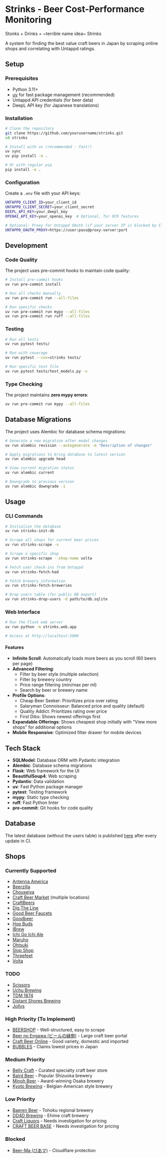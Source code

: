 # Strinks - Beer Cost-Performance Monitoring

Stonks + Drinks = ~terrible name idea~ Strinks

A system for finding the best value craft beers in Japan by scraping online shops and correlating with Untappd ratings.

## Setup

### Prerequisites

- Python 3.11+
- [uv](https://github.com/astral-sh/uv) for fast package management (recommended)
- Untappd API credentials (for beer data)
- DeepL API key (for Japanese translations)

### Installation

```bash
# Clone the repository
git clone https://github.com/yourusername/strinks.git
cd strinks

# Install with uv (recommended - fast!)
uv sync
uv pip install -e .

# Or with regular pip
pip install -e .
```

### Configuration

Create a `.env` file with your API keys:

```bash
UNTAPPD_CLIENT_ID=your_client_id
UNTAPPD_CLIENT_SECRET=your_client_secret
DEEPL_API_KEY=your_deepl_key
OPENAI_API_KEY=your_openai_key  # Optional, for OCR features

# Optional: Proxy for Untappd OAuth (if your server IP is blocked by Cloudflare)
UNTAPPD_OAUTH_PROXY=https://user:pass@proxy-server:port
```

## Development

### Code Quality

The project uses pre-commit hooks to maintain code quality:

```bash
# Install pre-commit hooks
uv run pre-commit install

# Run all checks manually
uv run pre-commit run --all-files

# Run specific checks
uv run pre-commit run mypy --all-files
uv run pre-commit run ruff --all-files
```

### Testing

```bash
# Run all tests
uv run pytest tests/

# Run with coverage
uv run pytest --cov=strinks tests/

# Run specific test file
uv run pytest tests/test_models.py -v
```

### Type Checking

The project maintains **zero mypy errors**:

```bash
uv run pre-commit run mypy --all-files
```

## Database Migrations

The project uses Alembic for database schema migrations:

```bash
# Generate a new migration after model changes
uv run alembic revision --autogenerate -m "Description of changes"

# Apply migrations to bring database to latest version
uv run alembic upgrade head

# View current migration status
uv run alembic current

# Downgrade to previous version
uv run alembic downgrade -1
```

## Usage

### CLI Commands

```bash
# Initialize the database
uv run strinks-init-db

# Scrape all shops for current beer prices
uv run strinks-scrape -v

# Scrape a specific shop
uv run strinks-scrape --shop-name volta

# Fetch user check-ins from Untappd
uv run strinks-fetch-had

# Fetch brewery information
uv run strinks-fetch-breweries

# Drop users table (for public DB export)
uv run strinks-drop-users -d path/to/db.sqlite
```

### Web Interface

```bash
# Run the Flask web server
uv run python -m strinks.web.app

# Access at http://localhost:5000
```

#### Features

- **Infinite Scroll**: Automatically loads more beers as you scroll (60 beers per page)
- **Advanced Filtering**:
  - Filter by beer style (multiple selection)
  - Filter by brewery country
  - Price range filtering (min/max per ml)
  - Search by beer or brewery name
- **Profile Options**:
  - Cheap Beer Seeker: Prioritizes price over rating
  - Salaryman Connoisseur: Balanced price and quality (default)
  - Quality Addict: Prioritizes rating over price
  - First Dibs: Shows newest offerings first
- **Expandable Offerings**: Shows cheapest shop initially with "View more shops" for additional options
- **Mobile Responsive**: Optimized filter drawer for mobile devices

## Tech Stack

- **SQLModel**: Database ORM with Pydantic integration
- **Alembic**: Database schema migrations
- **Flask**: Web framework for the UI
- **BeautifulSoup4**: Web scraping
- **Pydantic**: Data validation
- **uv**: Fast Python package manager
- **pytest**: Testing framework
- **mypy**: Static type checking
- **ruff**: Fast Python linter
- **pre-commit**: Git hooks for code quality

## Database

The latest database (without the users table) is published [here](https://zeletochoy.github.io/strinks/db.sqlite) after every update in CI.

## Shops

### Currently Supported

- [Antenna America](https://www.antenna-america.com/)
- [Beerzilla](https://tokyo-beerzilla.myshopify.com/)
- [Chouseiya](https://www.chouseiya-beer.com/)
- [Craft Beer Market](https://www.craftbeermarket.jp/) (multiple locations)
- [CraftBeers](https://www.craftbeers.jp/)
- [Dig The Line](https://dig-the-line-store.com/)
- [Good Beer Faucets](https://gbfbottleshoppe.com/)
- [Goodbeer](https://goodbeer.jp/)
- [Hop Buds](https://hopbudsnagoya.com/)
- [IBrew](https://craftbeerbar-ibrew.com/)
- [Ichi Go Ichi Ale](https://151l.shop/)
- [Maruho](https://maruho-beer.com/)
- [Ohtsuki](http://www.ohtsuki-saketen.com/)
- [Slop Shop](https://slopshop.jp/)
- [Threefeet](https://threefeet.co.jp/)
- [Volta](http://beervolta.com/)

### TODO

- [Scissors](https://craftbeers.thebase.in/)
- [Uchu Brewing](https://uchubrew.shop-pro.jp/)
- [TDM 1874](https://search.rakuten.co.jp/search/mall/tdm1874/)
- [Distant Shores Brewing](https://en.dsbtokyo.shop/shop)
- [Jollys](https://www.ubereats.com/jp/tokyo/food-delivery/jollys/0Rr8RBPfTMyb7x89DH8mkQ?ps=1)

### High Priority (To Implement)

- [BEERSHOP](https://beershop.jp/) - Well-structured, easy to scrape
- [Beer no Engawa (ビールの縁側)](https://beer-engawa.jp/) - Large craft beer portal
- [Craft Beer Online](https://beeronline.jp/) - Good variety, domestic and imported
- [BUBBLES](https://kitakatabbb.com/) - Claims lowest prices in Japan

### Medium Priority

- [Belly Craft](https://bellycraft.jp/) - Curated specialty craft beer store
- [Baird Beer](https://shop.bairdbeer.com/) - Popular Shizuoka brewery
- [Minoh Beer](https://minoh-beer.jp/) - Award-winning Osaka brewery
- [Kyoto Brewing](https://kyotobrewing.com/) - Belgian-American style brewery

### Low Priority

- [Baeren Beer](https://baeren.jp/) - Tohoku regional brewery
- [DD4D Brewing](https://japandemic.co.jp/) - Ehime craft brewery
- [Craft Liquors](https://shop.craftliquors.jp/) - Needs investigation for pricing
- [CRAFT BEER BASE](https://craftbeerbase.com/) - Needs investigation for pricing

### Blocked

- [Beer-Ma (びあマ)](http://www.beer-ma.com/) - Cloudflare protection
